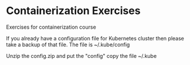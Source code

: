# Containerization Exercises

Exercises for containerization course

If you already have a configuration file for Kubernetes cluster then please take a backup of that file.
The file is ~/.kube/config

Unzip the config.zip and put the "config" copy the file ~/.kube

